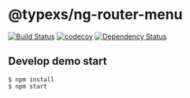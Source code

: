 # @typexs/ng-router-menu

[![Build Status](https://travis-ci.org/typexs/typexs.svg?branch=master)](https://travis-ci.org/typexs/typexs)
[![codecov](https://codecov.io/gh/typexs/typexs/branch/master/graph/badge.svg)](https://codecov.io/gh/typexs/typexs)
[![Dependency Status](https://david-dm.org/typexs/typexs.svg)](https://david-dm.org/typexs/typexs)


## Develop demo start

```
$ npm install
$ npm start 
```
